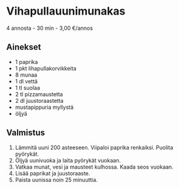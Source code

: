 # Vihapullauunimunakas
4 annosta - 30 min - 3,00 €/annos

<!--
![Ruokakuva](/.pic/placeholder.png)
-->

## Ainekset
- 1 paprika
- 1 pkt lihapullakorvikkeita
- 8 munaa
- 1 dl vettä
- 1 tl suolaa
- 2 tl pizzamaustetta
- 2 dl juustoraastetta
- mustapippuria myllystä
- öljyä

## Valmistus
1. Lämmitä uuni 200 asteeseen. Viipaloi paprika renkaiksi. Puolita pyörykät.
2. Öljyä uunivuoka ja laita pyörykät vuokaan.
3. Vatkaa munat, vesi ja mausteet kulhossa. Kaada seos vuokaan.
4. Lisää paprikat ja juustoraaste.
5. Paista uunissa noin 25 minuuttia.
